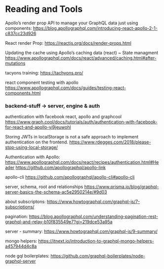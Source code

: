 # Reading and Tools

Apollo’s render prop API to manage your GraphQL data just using components:
https://blog.apollographql.com/introducing-react-apollo-2-1-c837cc23d926

React render Prop:
https://reactjs.org/docs/render-props.html

Updating the cache using Apollo’s caching data (react) ~ State managment
https://www.apollographql.com/docs/react/advanced/caching.html#after-mutations

tacyons training:
https://tachyons.pro/

react component testing with apollo
https://www.apollographql.com/docs/guides/testing-react-components.html

### backend-stuff -> server, engine & auth

authentication with facebook react, apollo and graphcool
https://www.graph.cool/docs/tutorials/auth/authentication-with-facebook-for-react-and-apollo-yi9jeuwohl

Storing JWTs in localStorage is not a safe approach to implement authentication on the frontend. 
https://www.rdegges.com/2018/please-stop-using-local-storage/

Authentication with Apollo:
https://www.apollographql.com/docs/react/recipes/authentication.html#Header
https://github.com/apollographql/apollo-link

apollo-cli
https://github.com/apollographql/apollo-cli#apollo-cli

server, schema, root and relationships
https://www.prisma.io/blog/graphql-server-basics-the-schema-ac5e2950214e/#9d03

about subscriptons:
https://www.howtographql.com/graphql-js/7-subscriptions/

pagination:
https://blog.apollographql.com/understanding-pagination-rest-graphql-and-relay-b10f835549e7?gi=219dce53a95a

server - summary:
https://www.howtographql.com/graphql-js/9-summary/

mongo helpers:
https://itnext.io/introduction-to-graphql-mongo-helpers-a457944d4c8a

node gql boilerplates:
https://github.com/graphql-boilerplates/node-graphql-server
